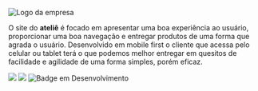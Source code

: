 ![Logo da empresa](https://user-images.githubusercontent.com/108595989/187053429-22eef9c3-94d9-416e-8d35-c371a7676d29.png)

O site do **ateliê** é focado em apresentar uma boa experiência ao usuário, proporcionar uma boa navegação e entregar produtos de uma forma que agrada o usuário. 
	Desenvolvido em mobile first o cliente que acessa pelo celular ou tablet terá o que podemos melhor entregar em quesitos de facilidade e agilidade de uma forma simples, porém  eficaz. 


<a href="https://www.instagram.com/atelie_lacos_encantoo/" target="_blank" ><img src="https://img.shields.io/badge/-Instagram-%23E4405F?style=for-the-badge&logo=instagram&logoColor=white" target="_blank"></a>
<a href="https://www.facebook.com/DuudaSaraiva" target="_blank"><img src="https://img.shields.io/badge/Facebook-1877F2?style=for-the-badge&logo=facebook&logoColor=white"></a>
![Badge em Desenvolvimento](http://img.shields.io/static/v1?label=STATUS&message=EM%20DESENVOLVIMENTO&color=e04e7f&style=for-the-badge)
